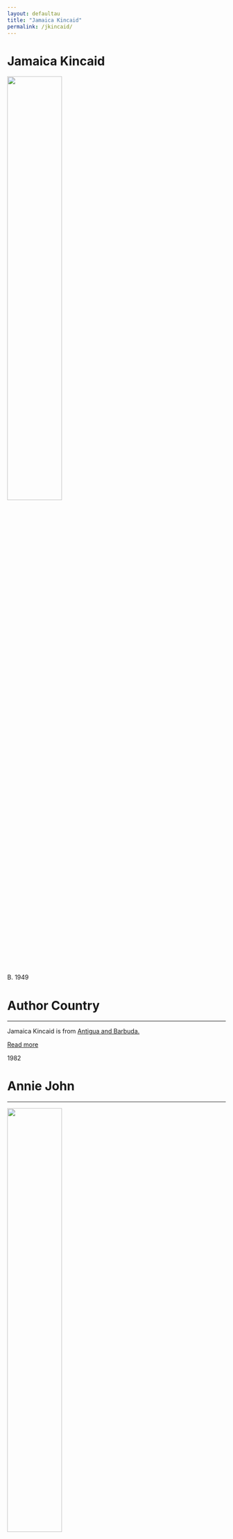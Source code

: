 ```yaml
---
layout: defaultau
title: "Jamaica Kincaid"
permalink: /jkincaid/
---
```

<!-- partial:index.partial.html -->
<div class="content">
    <h1>Jamaica Kincaid</h1>
    <div class="quote">
        <div><img src="https://www.lyceumagency.com/wp-content/uploads/2020/10/Jamaica-Kincaid.jpg" height="50%" width = "50%" class="logo"></div>
    </div>
    <div class="timeline">
        <div style="padding-bottom:100px;"></div>
        <div class="block">
            <div class="date right"><p class="right"> B. 1949 </p></div>
            <div class="dot"></div>
            <div class="left first">
            <div class="author_country">
                <h1>Author Country</h1><hr>
            <div class="aclocation"><p>Jamaica Kincaid is from <a href="{{ site.baseurl }}/38">Antigua and Barbuda.</a></p> </div>
              <div class="acreadmore">  <a href="https://en.wikipedia.org/wiki/Jamaica_Kincaid" target="_blank">Read more</a> </div>
            </div>
            </div>
        </div>
        <div class="block">
            <div class="date left"><p class="left">1982</p></div>
            <div class="dot"></div>
            <div class="right">
                <h1>Annie John</h1><hr>
                <p><img src="https://encrypted-tbn1.gstatic.com/images?q=tbn:ANd9GcQY2DOCqT12Dfz-Tg0nKrD_htandDGkrGEAidnF8KrpQhiwq1gw"   height="50%" width = "50%"></p>
                <p>
                Language: English <br/>
                Publisher: The New Yorker <br/>
                Pub_location: New York, NY, United States <br/>
                Genre: Fiction(Novel)<br/>
                Length: 160 <br/>                </p>
            </div>
        </div>
        <div class="block">
            <div class="date right"><p class="right">1983</p></div>
            <div class="dot"></div>
            <div class="left">
                <h1>At The Bottom Of The River</h1><hr>
                <p><img src="https://upload.wikimedia.org/wikipedia/en/6/6e/Jamaica_Kincaid_-_At_the_Bottom_of_the_River.jpeg" height="50%" width = "50%"></p>
                <p>
                Language: English <br/>
                Publisher: Farrar, Straus and Giroux <br/>
                Pub_location: New York, NY, United States <br/>
                Genre: Fiction(Novel)<br/>
                Length: 96 <br/>                </p>
            </div>
        </div>
        <div class="block">
            <div class="date left"><p class="left hide">1984</p></div>
            <div class="dot"></div>
            <div class="right hide">
                <h1>At The Bottom Of The Garden</h1><hr>
                <p><img src="https://images-na.ssl-images-amazon.com/images/I/41+txiVJiXL._SY344_BO1,204,203,200_.jpg" height="50%" width = "50%"></p>
                <p>
                Language: English <br/>
                Publisher: Pan Books <br/>
                Pub_location: London, England <br/>
                Genre: Fiction(Novel)<br/>
                Length: 96 <br/>                  </p>
            </div>
        </div>
        <div class="block">
            <div class="date right"><p class="right hide">1985</p></div>
            <div class="dot"></div>
            <div class="left hide">
                <h1>På Flodens Botten</h1><hr>
                <p><img src="https://i.gr-assets.com/images/S/compressed.photo.goodreads.com/books/1496527394l/35294747.jpg" height="50%" width = "50%"></p>
                <p>
                Language: Swedish <br/>
                Publisher: Stenströms <br/>
                Pub_location: Stockholm, Sweden <br/>           
                Genre: Fiction (Novel) <br/>
                Translated: y <br/>
                Length: 114 <br/>                 </p>
            </div>
        </div>
        <div class="block">
            <div class="date left"><p class="left hide">1986</p></div>
            <div class="dot"></div>
            <div class="right hide">
                <h1>Op De Bodem Van De Rivier</h1><hr>
                <p><img src="https://www.deslegte.com/images/cached/resample/jpg/data/uploads/283/450/cms_visual_1207688.jpg_1564230750000_283x450.jpg" height="50%" width = "50%"></p>
                <p>
                Language: Dutch <br/>
                Publisher: Agathon Press <br/>
                Pub_location: Houten, Netherlands <br/>           
                Genre: Fiction (Novel) <br/>
                Translated: y <br/>
                Length: 77 <br/>                 </p>
            </div>
        </div>
       <div class="block">
            <div class="date right"><p class="right hide">1986</p></div>
            <div class="dot"></div>
            <div class="left hide">
                <h1>Annie, Gwen, Lilly, Pam And Tulip</h1><hr>
                <p><img src="https://images-na.ssl-images-amazon.com/images/I/51pffZirHjL._SX362_BO1,204,203,200_.jpg"></p>
                <p>
                Language: English <br/>
                Publisher: Alfred A. Knopf in association with Whitney Museum of American Art <br/>
                Pub_location: New York, NY, United States <br/>           
                Genre: Fiction (Novel) <br/>
                Length: 16 <br/>                 </p>
            </div>
        </div>
        <div class="block">
            <div class="date left"><p class="left hide">1986</p></div>
            <div class="dot"></div>
            <div class="right hide">
                <h1>Katoava Paratiisi</h1><hr>
                <p><img src="https://www.finlandiakirja.fi/media/catalog/product/cache/28ebde07709ed2fb49a9cbca4a68e9b1/u/p/upgt6x_1047340_0.jpg" height="50%" width = "50%"></p>
                <p>
                Language: Finnish <br/>
                Publisher: Kirjayhtymä <br/>
                Pub_location: Hki, Finland <br/>           
                Genre: Fiction (Novel) <br/>
                Translated: y <br/>
                Length: 133 <br/>                 </p>
            </div>
        </div>
        <div class="block">
            <div class="date right"><p class="right hide">1987</p></div>
            <div class="dot"></div>
            <div class="left hide">
                <h1>Anna Delle Antille</h1><hr>
                <p><img src="https://images-na.ssl-images-amazon.com/images/I/51D-fvZd7EL._SX319_BO1,204,203,200_.jpg"></p>
                <p>
                Language: Italian <br/>
                Publisher: De Agostini S.p.A. <br/>
                Pub_location: Stuttgart, Germany <br/>       Pub_location: Novara, Italy <br/>           
                Genre: Fiction (Novel) <br/>
                Translated: y <br/>
                Length: 164 <br/>                 </p>
            </div>
        </div>
        <div class="block">
            <div class="date left"><p class="left hide">1988</p></div>
            <div class="dot"></div>
            <div class="right hide">
                <h1>A Small Place</h1><hr>
                <p><img src="https://pictures.abebooks.com/inventory/md/md22630850386.jpg" height="50%" width = "50%"></p>
                <p>
                Language: English <br/>
                Publisher: Farrar, Straus and Giroux <br/>
                Pub_location: New York, NY, United States <br/>           
                Genre: Biography <br/>
                Length: 81 <br/>                 </p>
            </div>
        </div>
        <div class="block">
            <div class="date right"><p class="right hide">1988</p></div>
            <div class="dot"></div>
            <div class="left hide">
                <h1>Annie, Gwen, Lilly, Pam And Tulip</h1><hr>
                <p><img src="https://www.lyceumagency.com/wp-content/uploads/2020/10/Jamaica-Kincaid.jpg" height="50%" width = "50%"></p>
                <p>
                Language: English <br/>
                Publisher: Parkett Verlag AG <br/>
                Pub_location: Zürich, Switzerland <br/>       Pub_location: Novara, Italy <br/>           
                Genre: Fiction (Novel) <br/>
                Length: 26 <br/>                 </p>
            </div>
        </div>
        <div class="block">
            <div class="date left"><p class="left hide">1989</p></div>
            <div class="dot"></div>
            <div class="right hide">
                <h1>Am Grunde Des Flusses: Erzählungen</h1><hr>
                <p><img src="https://images-na.ssl-images-amazon.com/images/I/51aJLYhzZOL._SX291_BO1,204,203,200_.jpg" height="50%" width = "50%"></p>
                <p>
                Language: German <br/>
                Publisher: Fischer Taschenbuch <br/>
                Pub_location: Frankfurt, Germany <br/>           
                Genre: Fiction (Novel) <br/>
                Translated: y <br/>
                Length: 94 <br/>                 </p>
            </div>
        </div>
         <div class="block">
            <div class="date right"><p class="right hide">1990</p></div>
            <div class="dot"></div>
            <div class="left hide">
                <h1>Negen Bij Twaalf</h1><hr>
                <p><img src="https://www.lyceumagency.com/wp-content/uploads/2020/10/Jamaica-Kincaid.jpg" height="50%" width = "50%"></p>
                <p>
                Language: Dutch <br/>
                Publisher: Agathon Press <br/>
                Pub_location: Houten, Netherlands <br/>       Pub_location: Novara, Italy <br/>           
                Genre: Fiction (Novel) <br/>
                Translated: y <br/>
                Length: 72 <br/>                 </p>
            </div>
        </div>
        <div class="block">
            <div class="date left"><p class="left hide">1990</p></div>
            <div class="dot"></div>
            <div class="right hide">
                <h1>Lucy</h1><hr>
                <p><img src="https://upload.wikimedia.org/wikipedia/en/c/ce/Lucy_by_Jamaica_Kincaid.png" height="50%" width = "50%"></p>
                <p>
                Language: English <br/>
                Publisher: Plume <br/>
                Pub_location: New York, NY, United States <br/>           
                Genre: Fiction (Novel) <br/>
                Length: 163 <br/>                 </p>
            </div>
        </div>  
    <div class="block">
            <div class="date right"><p class="right hide">1990</p></div>
            <div class="dot"></div>
            <div class="left hide">
                <h1>Nur Eine Kleine Insel</h1><hr>
                <p><img src="https://images-eu.ssl-images-amazon.com/images/I/41BTCGjSapL._SY264_BO1,204,203,200_QL40_ML2_.jpg" height="50%" width = "50%"></p>
                <p>
                Language: German <br/>
                Publisher: Deutsche Verlags-Anstalt <br/>
                Pub_location: Stuttgart, Germany <br/>                
                Genre: Fiction (Novel) <br/>
                Translated: y <br/>
                Length: 77 <br/>                 </p>
            </div>
        </div>
        <div class="block">
            <div class="date left"><p class="left hide">1990</p></div>
            <div class="dot"></div>
            <div class="right hide">
                <h1>At Last : In The Night: Two Short Stories</h1><hr>
                <p><img src="https://www.lyceumagency.com/wp-content/uploads/2020/10/Jamaica-Kincaid.jpg" height="50%" width = "50%"></p>
                <p>
                Language: English <br/>
                Publisher: Milkweed Press <br/>
                Pub_location: Northampton, MA United States <br/>           
                Genre: Fiction (Novel) <br/>
                Length: 14 <br/>                 </p>
            </div>
        </div>  
    <div class="block">
            <div class="date right"><p class="right hide">1991</p></div>
            <div class="dot"></div>
            <div class="left hide">
                <h1>Lucy</h1><hr>
                <p><img src="https://books.google.dm/books/content?id=1WSmQgAACAAJ&printsec=frontcover&img=1&zoom=1&imgtk=AFLRE72t4XIe5kv0RhZeN2vSI5v1mcWS55HQ8acgtd2RIk-5L4w8sYS--XwVi5g4v_IWs6XMBJ3AW8uofyCW7qF5Aquz--hdUeVUEZOQ-AdbDnMHcPrgCWA2XfdIPUJ5J7at8kns0VhB" height="50%" width = "50%"></p>
                <p>
                Language: German <br/>
                Publisher: Wolfgang Krüger Verlag <br/>
                Pub_location: Frankfurt, Germany <br/>                
                Genre: Fiction (Novel) <br/>
                Translated: y <br/>
                Length: 163 <br/>                 </p>
            </div>
        </div>
        <div class="block">
            <div class="date left"><p class="left hide">1992</p></div>
            <div class="dot"></div>
            <div class="right hide">
                <h1>Annie John</h1><hr>
                <p><img src="https://www.lyceumagency.com/wp-content/uploads/2020/10/Jamaica-Kincaid.jpg" height="50%" width = "50%"></p>
                <p>
                Language: German <br/>
                Publisher: Farrar, Straus and Giroux <br/>
                Pub_location: München, Germany <br/>           
                Genre: Fiction (Novel) <br/>
                Translated: y <br/>
                Length: 159 <br/>                 </p>
            </div>
        </div>  
    <div class="block">
            <div class="date right"><p class="right hide">1996</p></div>
            <div class="dot"></div>
            <div class="left hide">
                <h1>The Autobiography Of My Mother</h1><hr>
                <p><img src="https://books.google.dm/books/content?id=I2d3_jRIgJUC&printsec=frontcover&img=1&zoom=1&imgtk=AFLRE72iFbi2VljFSYfgovA_rLhZ_o-rjvAG0rYDwbkvvtRBf_t6cYcnplFqDq0Cb8EyWO9YlUi0Uk4Ic5UQVtVKakhPCStr1R3KvvW3AU9dDj166AsxOJqyIUf1vXGiZmEyGK39aiOt" height="50%" width = "50%"></p>
                <p>
                Language: English <br/>
                Publisher:Farrar, Straus and Giroux <br/>
                Pub_location: New York, NY, United States <br/>                
                Genre: Fiction (Novel) <br/>
                Length: 228 <br/>                 </p>
            </div>
        </div>
        <div class="block">
            <div class="date left"><p class="left hide">1997</p></div>
            <div class="dot"></div>
            <div class="right hide">
                <h1>Annie John</h1><hr>
                <p><img src="https://images-na.ssl-images-amazon.com/images/I/417vqRAjCCL._SX321_BO1,204,203,200_.jpg"></p>
                <p>
                Language: English <br/>
                Publisher: Farrar, Straus and Giroux <br/>
                Pub_location: New York, NY, United States <br/>           
                Genre: Fiction (Novel) <br/>
                Length: 160 <br/>                 </p>
            </div>
        </div>  
    <div class="block">
            <div class="date right"><p class="right hide">1997</p></div>
            <div class="dot"></div>
            <div class="left hide">
                <h1>My Brother</h1><hr>
                <p><img src="https://images-na.ssl-images-amazon.com/images/I/61d9zPqB0iL.jpg" height="50%" width = "50%"></p>
                <p>
                Language: English <br/>
                Publisher:Farrar, Straus and Giroux <br/>
                Pub_location: New York, NY, United States <br/>                
                Genre: Fiction (Novel) <br/>
                Length: 197 <br/>                 </p>
            </div>
        </div>
        <div class="block">
            <div class="date left"><p class="left hide">1997</p></div>
            <div class="dot"></div>
            <div class="right hide">
                <h1>Annie John</h1><hr>
                <p><img src="https://images-na.ssl-images-amazon.com/images/I/417GMUmtBgL._SY291_BO1,204,203,200_QL40_FMwebp_.jpg"></p>
                <p>
                Language: English <br/>
                Publisher: Farrar, Straus and Giroux <br/>
                Pub_location: New York, NY, United States <br/>           
                Genre: Fiction (Novel) <br/>
                Length: 162 <br/>                 </p>
            </div>
        </div>     
     <div class="block">
            <div class="date right"><p class="right hide">1997</p></div>
            <div class="dot"></div>
            <div class="left hide">
                <h1>In History</h1><hr>
                <p><img src="https://www.lyceumagency.com/wp-content/uploads/2020/10/Jamaica-Kincaid.jpg" height="50%" width = "50%"></p>
                <p>
                Language: English <br/>
                Publisher: The Johns Hopkins University Press <br/>
                Pub_location: Baltimore, MD, United States <br/>                
                Genre: Essay <br/>
                Length: 7 <br/>                 </p>
            </div>
        </div>
        <div class="block">
            <div class="date left"><p class="left hide">1998</p></div>
            <div class="dot"></div>
            <div class="right hide">
                <h1>My Brother </h1><hr>
                <p><img src="https://images-na.ssl-images-amazon.com/images/I/41GQ0WSQE3L._SX295_BO1,204,203,200_.jpg"></p>
                <p>
                Language: English <br/>
                Publisher: Farrar, Straus and Giroux <br/>
                Pub_location: New York, NY, United States <br/>           
                Genre: Fiction (Novel) <br/>
                Length: 208 <br/>                 </p>
            </div>
        </div>    
      <div class="block">
            <div class="date right"><p class="right hide">1998</p></div>
            <div class="dot"></div>
            <div class="left hide">
                <h1>Annie, Gwen, Lilly, Pam And Tulip</h1><hr>
                <p><img src="https://m.media-amazon.com/images/I/51D-W3phyDL._SY264_BO1,204,203,200_QL40_ML2_.jpg" height="50%" width = "50%"></p>
                <p>
                Language: English <br/>
                Publisher: Parkett Verlag AG  <br/>
                Pub_location: Zürich, Switzerland <br/>                
                Genre: Fiction (Novel) <br/>
                Length: 26 <br/>                 </p>
            </div>
        </div>
        <div class="block">
            <div class="date left"><p class="left hide">1998</p></div>
            <div class="dot"></div>
            <div class="right hide">
                <h1>My Favorite Plant: Writers and Gardeners On The Plants They Love </h1><hr>
                <p><img src="https://images-na.ssl-images-amazon.com/images/I/517A17yd-wL._SY291_BO1,204,203,200_QL40_FMwebp_.jpg"></p>
                <p>
                Language: English <br/>
                Publisher: Farrar, Straus and Giroux <br/>
                Pub_location: New York, NY, United States <br/>           
                Genre: Biography <br/>
                Length: 329 <br/>                 </p>
            </div>
        </div>        
      <div class="block">
            <div class="date right"><p class="right hide">1999</p></div>
            <div class="dot"></div>
            <div class="left hide">
                <h1>My Garden Book</h1><hr>
                <p><img src="https://images-na.ssl-images-amazon.com/images/I/41w7qVBzZUL._SY291_BO1,204,203,200_QL40_FMwebp_.jpg" height="50%" width = "50%"></p>
                <p>
                Language: English <br/>
                Publisher: Farrar, Straus and Giroux <br/>
                Pub_location: New York, NY, United States <br/>
                Genre: Biography <br/>
                Length: 229 <br/>                 </p>
            </div>
        </div>
        <div class="block">
            <div class="date left"><p class="left hide">2000</p></div>
            <div class="dot"></div>
            <div class="right hide">
                <h1>A Small Place </h1><hr>
                <p><img src="https://images-na.ssl-images-amazon.com/images/I/41B7muxK9TL._SX305_BO1,204,203,200_.jpg"></p>
                <p>
                Language: English <br/>
                Publisher: Farrar, Straus and Giroux <br/>
                Pub_location: New York, NY, United States <br/>           
                Genre: Biography <br/>
                Length: 81 <br/>                 </p>
            </div>
        </div>        
      <div class="block">
            <div class="date right"><p class="right hide">2000</p></div>
            <div class="dot"></div>
            <div class="left hide">
                <h1>At the Bottom Of The River</h1><hr>
                <p><img src="https://mpd-biblio-covers.imgix.net/9780374527341.jpg?" height="50%" width = "50%"></p>
                <p>
                Language: English <br/>
                Publisher: Farrar, Straus and Giroux <br/>
                Pub_location: New York, NY, United States <br/>
                Genre: Fiction (Novel) <br/>
                Length: 100 <br/>                 </p>
            </div>
        </div>
        <div class="block">
            <div class="date left"><p class="left hide">2000</p></div>
            <div class="dot"></div>
            <div class="right hide">
                <h1>Mon Frère</h1><hr>
                <p><img src="https://images-na.ssl-images-amazon.com/images/I/41B7muxK9TL._SX305_BO1,204,203,200_.jpg"></p>
                <p>
                Language: French <br/>
                Publisher: Éditions de l'Olivier <br/>
                Pub_location: Paris, France <br/>    
                Translated: y <br/>       
                Genre: Fiction (Novel) <br/>
                Translation: y <br/>
                Length: 192 <br/>                 </p>
            </div>
        </div>   
      <div class="block">
            <div class="date right"><p class="right hide">2001</p></div>
            <div class="dot"></div>
            <div class="left hide">
                <h1>Au Fond De La Rivière</h1><hr>
                <p><img src="https://images-na.ssl-images-amazon.com/images/I/41X0P3uYfeL._SY291_BO1,204,203,200_QL40_FMwebp_.jpg" height="50%" width = "50%"></p>
                <p>
                Language: French <br/>
                Publisher: FÉditions de l'Olivier <br/>
                Pub_location: Paris, France <br/>
                Genre: Fiction (Novel) <br/>
                Translation: y <br/>
                Length: 150 <br/>                 </p>
            </div>
        </div>
        <div class="block">
            <div class="date left"><p class="left hide">2000</p></div>
            <div class="dot"></div>
            <div class="right hide">
                <h1>Mon Frère</h1><hr>
                <p><img src="https://images-na.ssl-images-amazon.com/images/I/41zyz9brkcL._SX283_BO1,204,203,200_.jpg"></p>
                <p>
                Language: French <br/>
                Publisher: Seuil <br/>
                Pub_location: Paris, France <br/>    
                Translation : y <br/>       
                Genre: Fiction (Novel) <br/>
                Length: 192 <br/>                 </p>
            </div>
        </div>        
      <div class="block">
            <div class="date right"><p class="right hide">2001</p></div>
            <div class="dot"></div>
            <div class="left hide">
                <h1>Talk Stories</h1><hr>
                <p><img src="https://books.google.dm/books/content?id=9A4wAAAACAAJ&printsec=frontcover&img=1&zoom=1&imgtk=AFLRE70FaQ1USVDXDZ4lWJJSmmmYBiVkuwLH7IMcdxXBlk2utEjjcRclpHf4cWmT8xs28ukXBRnGpleCg2TSsyXOf5-ZVtQcQa9OH3FW2mawgOE-8EIaUTy92fzcMxq5Mu2tGscZgj1q" height="50%" width = "50%"></p>
                <p>
                Language: English <br/>
                Publisher: Farrar, Straus and Giroux <br/>
                Pub_location: New York, NY, United States <br/>
                Genre: Biography <br/>
                Length: 247 <br/>                 </p>
            </div>
        </div>
        <div class="block">
            <div class="date left"><p class="left hide">2002</p></div>
            <div class="dot"></div>
            <div class="right hide">
                <h1>Lucy</h1><hr>
                <p><img src="https://images-na.ssl-images-amazon.com/images/I/51GKurK15AL._SY291_BO1,204,203,200_QL40_FMwebp_.jpg"></p>
                <p>
                Language: English <br/>
                Publisher: Farrar, Straus and Giroux <br/>
                Pub_location: New York, NY, United States <br/>   
                Genre: Fiction (Novel) <br/>
                Length: 163 <br/>                 </p>
            </div>
        </div>   
       <div class="block">
            <div class="date right"><p class="right hide">2002</p></div>
            <div class="dot"></div>
            <div class="left hide">
                <h1>Talk Stories</h1><hr>
                <p><img src="https://images-na.ssl-images-amazon.com/images/I/41L257kllyL._SY291_BO1,204,203,200_QL40_FMwebp_.jpg" height="50%" width = "50%"></p>
                <p>
                Language: English <br/>
                Publisher: Farrar, Straus and Giroux <br/>
                Pub_location: New York, NY, United States <br/>
                Genre: Biography <br/>
                Length: 273 <br/>                 </p>
            </div>
        </div>
        <div class="block">
            <div class="date left"><p class="left hide">2003</p></div>
            <div class="dot"></div>
            <div class="right hide">
                <h1>Mr. Potter</h1><hr>
                <p><img src="https://images-na.ssl-images-amazon.com/images/I/51zBKIC8WNL._SY291_BO1,204,203,200_QL40_FMwebp_.jpg"></p>
                <p>
                Language: English <br/>
                Publisher: Farrar, Straus and Giroux <br/>
                Pub_location: New York, NY, United States <br/>   
                Genre: Fiction (Novel) <br/>
                Length: 213 <br/>                 </p>
            </div>
        </div>     
       <div class="block">
            <div class="date right"><p class="right hide">2005</p></div>
            <div class="dot"></div>
            <div class="left hide">
                <h1>Among Flowers: A Walk In The Himalaya</h1><hr>
                <p><img src="https://i.gr-assets.com/images/S/compressed.photo.goodreads.com/books/1320456942l/1274494.jpg" height="50%" width = "50%"></p>
                <p>
                Language: English <br/>
                Publisher:National Geographic<br/>
                Pub_location: Washington, DC, United States <br/>
                Genre: Nonfiction Book <br/>
                Length: 191 <br/>                 </p>
            </div>
        </div>
        <div class="block">
            <div class="date left"><p class="left hide">2007</p></div>
            <div class="dot"></div>
            <div class="right hide">
                <h1>Lucy</h1><hr>
                <p><img src="https://www.lyceumagency.com/wp-content/uploads/2020/10/Jamaica-Kincaid.jpg"  height="50%" width = "50%"></p>
                <p>
                Language: English <br/>
                Publisher: Farrar, Straus and Giroux <br/>
                Pub_location: New York, NY, United States <br/>   
                Genre: Fiction (Novel) <br/>
                Length: 163 <br/>                 </p>
            </div>
        </div>       
       <div class="block">
            <div class="date right"><p class="right hide">2013</p></div>
            <div class="dot"></div>
            <div class="left hide">
                <h1>Among Flowers: A Walk In The Himalaya</h1><hr>
                <p><img src="https://images-na.ssl-images-amazon.com/images/I/31jO62fC5QL._SX332_BO1,204,203,200_.jpg" height="50%" height="50%" width = "50%"></p>
                <p>
                 Language: English <br/>
                Publisher: Farrar, Straus and Giroux <br/>
                Pub_location: New York, NY, United States <br/>   
                Genre: Fiction (Novel) <br/>
                Length: 191 <br/>                        </p>
            </div>
        </div>
        <div class="block">
            <div class="date left"><p class="left hide">2014</p></div>
            <div class="dot"></div>
            <div class="right hide">
                <h1>Lucy</h1><hr>
                <p><img src="https://www.lyceumagency.com/wp-content/uploads/2020/10/Jamaica-Kincaid.jpg" height="50%" width="50%"></p>
                <p>
                Language: German <br/>
                Publisher: Unionsverlag <br/>
                Pub_location: Zürich, Switzerland <br/>   
                Genre: Fiction (Novel) <br/>
                Translation: y <br/>
                Length: 134 <br/>                 </p>
            </div>
        </div>       
        <div class="block">
            <div class="date right"><p class="right hide">2013</p></div>
            <div class="dot"></div>
            <div class="left hide">
                <h1>Among Flowers: A Walk In The Himalaya</h1><hr>
                <p><img src="https://images-na.ssl-images-amazon.com/images/I/31jO62fC5QL._SX332_BO1,204,203,200_.jpg" height="50%" height="50%" width = "50%"></p>
                <p>
                 Language: English <br/>
                Publisher: Farrar, Straus and Giroux <br/>
                Pub_location: New York, NY, United States <br/>   
                Genre: Fiction (Novel) <br/>
                Length: 191 <br/>                        </p>
            </div>
        </div>
        <div class="block">
            <div class="date left"><p class="left hide">2014</p></div>
            <div class="dot"></div>
            <div class="right hide">
                <h1>Lucy</h1><hr>
                <p><img src="https://www.lyceumagency.com/wp-content/uploads/2020/10/Jamaica-Kincaid.jpg" height="50%" width="50%"></p>
                <p>
                Language: German <br/>
                Publisher: Unionsverlag <br/>
                Pub_location: Zürich, Switzerland <br/>   
                Genre: Fiction (Novel) <br/>
                Translation: y <br/>
                Length: 134 <br/>                 </p>
            </div>
        </div>                                              <div class="block">
            <div class="date right"><p class="right hide">2016</p></div>
            <div class="dot"></div>
            <div class="left hide">
                <h1>Among Flowers: A Walk In The Himalaya</h1><hr>
                <p><img src="https://images-na.ssl-images-amazon.com/images/I/41F81U2fCWL._SX340_BO1,204,203,200_.jpg" height="50%" height="50%" width = "50%"></p>
                <p>
                 Language: French <br/>
                Publisher: Éditions de l'Olivier <br/>
                Pub_location: Paris, France <br/>   
                Genre: Fiction (Novel) <br/>
                Translation: y <br/>
                Length: 202 <br/>                        </p>
            </div>
        </div>
        <div class="block">
            <div class="date left"><p class="left hide">2016</p></div>
            <div class="dot"></div>
            <div class="right hide">
                <h1>Autobiographie De Ma Mère</h1><hr>
                <p><img src="https://kbimages1-a.akamaihd.net/c15595ed-285d-4bb9-9beb-4f33c50c7785/1200/1200/False/autobiographie-de-ma-mere-2.jpg" height="50%" width="50%"></p>
                <p>
                Language: French <br/>
                Publisher: Éditions de l'Olivier <br/>
                Pub_location: Parish, France <br/>   
                Genre: Fiction (Novel) <br/>
                Translation: y <br/>
                Length: 190 <br/>                 </p>
            </div>
        </div>          
         <div class="block">
            <div class="date right"><p class="right hide">2019</p></div>
            <div class="dot"></div>
            <div class="left hide">
                <h1>Party: A Mystery</h1><hr>
                <p><img src="https://images-na.ssl-images-amazon.com/images/I/51vUqcERAHL._SY373_BO1,204,203,200_.jpg" height="50%" height="50%" width = "50%"></p>
                <p>
                 Language: English <br/>
                Publisher: Black Sheep Press <br/>
                Pub_location: Brooklyn, NY, United States <br/>   
                Genre: Fiction (Novel) <br/>
                Length: 32 <br/>                        </p>
            </div>
        </div>
        <div class="block">
            <div class="date left"><p class="left hide">2020</p></div>
            <div class="dot"></div>
            <div class="right hide">
                <h1>In Fondo Al Fiume</h1><hr>
                <p><img src="https://m.media-amazon.com/images/I/41iX26aOzvL.jpg" height="50%" width="50%"></p>
                <p>
                Language: Italian <br/>
                Publisher: Adelphi Edizioni <br/>
                Pub_location: Milan, Italy <br/>   
                Genre: Fiction (Novel) <br/>
                Translation: y <br/>
                Length: 61 <br/>                 </p>
            </div>
        </div>      
        <div class="block">
            <div class="date right"><p class="right hide">2020</p></div>
            <div class="dot"></div>
            <div class="left hide">
                <h1>Lucy</h1><hr>
                <p><img src="https://www.lyceumagency.com/wp-content/uploads/2020/10/Jamaica-Kincaid.jpg" height="50%" width="50%"></p>
                <p>
                Language: Spanish <br/>
                Publisher: Farrar, Straus and Giroux <br/>
                Pub_location: New York, NY, United States <br/>   
                Genre: Fiction (Novel) <br/>
                Translation: y <br/>
                Length: 105 <br/>                 </p>
            </div>
        </div>          
         <div class="block">
            <div class="date left"><p class="right left">2021</p></div>
            <div class="dot"></div>
            <div class="right hide">
                <h1>Mister Potter</h1><hr>
                <p><img src="https://i.gr-assets.com/images/S/compressed.photo.goodreads.com/books/1628195743l/375710._SY475_.jpg" height="50%" height="50%" width = "50%"></p>
                <p>
                 Language: German <br/>
                Publisher: Kampa Verlag <br/>
                Pub_location: Zürich, Switzerland <br/>   
                Genre: Fiction (Novel) <br/>
                Length: 136 <br/>                        </p>
            </div>
        </div>
        <div class="block">
            <div class="date right"><p class="right hide">2022</p></div>
            <div class="dot"></div>
            <div class="left hide">
                <h1>Annie John</h1><hr>
                <p><img src="https://m.media-amazon.com/images/I/41fGoMdK04L.jpg" height="50%" width="50%"></p>
                <p>
                Language: German <br/>
                Publisher: Kampa Verlag <br/>
                Pub_location: Zürich, Switzerland <br/>   
                Genre: Fiction (Novel) <br/>
                Translation: y <br/>
                Length: 224 <br/>                 </p>
            </div>
        </div>                      
</div>
  <!-- partial -->
<script src='https://cdnjs.cloudflare.com/ajax/libs/jquery/3.1.1/jquery.min.js'></script><script  src="{{ site.baseurl }}/assets/js/authorscript.js"></script>
